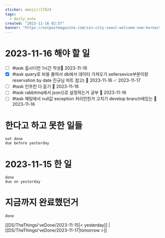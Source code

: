 ```yaml
---
sticker: emoji//1f624
tags:
  - daily_note
created: "2023-11-16 02:57"
banner: "https://outpostmagazine.com/sin-city-seoul-welcome-new-korea/seoul-skyline-photo/"
---
```


# 2023-11-16 해야 할 일

- [ ] #task 옵시디언 1시간 작성📅 2023-11-16
- [x] #task query로 비용 줄여서 db에서 데이터 가져오기 sellersevice부분이랑 reservation by date 진규님 파트 참고) 📅 2023-11-16 ✅ 2023-11-17
- [ ] #task 인프런 다 듣기 📅 2023-11-16 
- [ ] #task rabbitmq에서 json으로 설정하는거 공부 📅 2023-11-16 
- [ ] #task 채팅에서 null값 exception 처리안한거 고치기 develop branch에있는 📅 2023-11-16 
# 한다고 하고 못한 일들
```tasks
not done
due before yesterday
```
# 2023-11-15 한 일
```tasks
done
due on yesterday
```
# 지금까지 완료했던거 
```tasks
done
```
[[DS/TheThingsi'veDone/2023-11-15|< yesterday]] | [[DS/TheThingsi'veDone/2023-11-17|tomorrow >]]